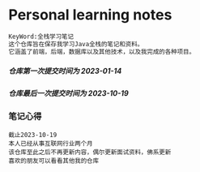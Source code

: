 # Personal learning notes

```txt
KeyWord:全栈学习笔记
这个仓库旨在保存我学习Java全栈的笔记和资料。
它涵盖了前端，后端，数据库以及其他技术，以及我完成的各种项目。
```

##### 仓库第一次提交时间为 2023-01-14

##### 仓库最后一次提交时间为 2023-10-19

### 笔记心得

```text
截止2023-10-19
本人已经从事互联网行业两个月
该仓库至此之后不再更新内容，偶尔更新面试资料，佛系更新
喜欢的朋友可以看看其他我的仓库
```



